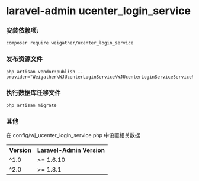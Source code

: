 laravel-admin ucenter_login_service
======

### 安装依赖项:

    composer require weigather/ucenter_login_service
     
### 发布资源文件

    php artisan vendor:publish --provider="Weigather\WJUcenterLoginService\WJUcenterLoginServiceServiceProvider"
    
### 执行数据库迁移文件

	php artisan migrate

### 其他
 在 config/wj_ucenter_login_service.php 中设置相关数据 
 
<div>
    <table border="0">
	  <tr>
	    <th>Version</th>
	    <th>Laravel-Admin Version</th>
	  </tr>
	  <tr>
	    <td>^1.0</td>
	    <td>>= 1.6.10</td>
	  </tr>
	  <tr>
	    <td>^2.0</td>
	    <td>>= 1.8.1</td>
	  </tr>
	</table>
</div> 
